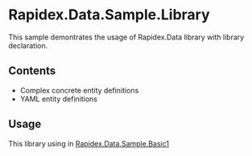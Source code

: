 ﻿# Rapidex.Data.Sample.Library

This sample demontrates the usage of Rapidex.Data library with library declaration.

## Contents

- Complex concrete entity definitions
- YAML entity definitions

## Usage

This library using in [Rapidex.Data.Sample.Basic1](../Rapidex.Data.Sample.Basic1)
